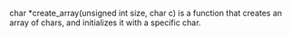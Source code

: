 char *create_array(unsigned int size, char c) is a function that creates an array of chars, and initializes it with a specific char.
